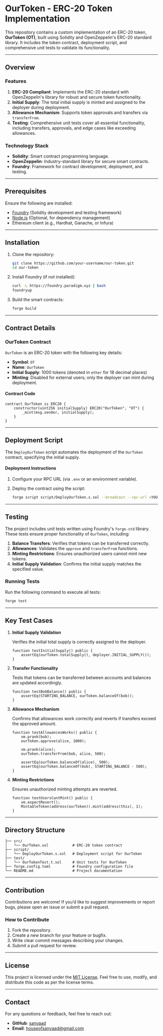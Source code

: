 # OurToken - ERC-20 Token Implementation

This repository contains a custom implementation of an ERC-20 token, **OurToken (OT)**, built using Solidity and OpenZeppelin's ERC-20 standard library. It includes the token contract, deployment script, and comprehensive unit tests to validate its functionality.

---

## Overview

### Features

1. **ERC-20 Compliant**: Implements the ERC-20 standard with OpenZeppelin's library for robust and secure token functionality.
2. **Initial Supply**: The total initial supply is minted and assigned to the deployer during deployment.
3. **Allowance Mechanism**: Supports token approvals and transfers via `transferFrom`.
4. **Testing**: Comprehensive unit tests cover all essential functionality, including transfers, approvals, and edge cases like exceeding allowances.

### Technology Stack

- **Solidity**: Smart contract programming language.
- **OpenZeppelin**: Industry-standard library for secure smart contracts.
- **Foundry**: Framework for contract development, deployment, and testing.

---

## Prerequisites

Ensure the following are installed:

- [Foundry](https://book.getfoundry.sh/) (Solidity development and testing framework)
- [Node.js](https://nodejs.org/) (Optional, for dependency management)
- Ethereum client (e.g., Hardhat, Ganache, or Infura)

---

## Installation

1. Clone the repository:

   ```bash
   git clone https://github.com/your-username/our-token.git
   cd our-token
   ```

2. Install Foundry (if not installed):

   ```bash
   curl -L https://foundry.paradigm.xyz | bash
   foundryup
   ```

3. Build the smart contracts:

   ```bash
   forge build
   ```

---

## Contract Details

### OurToken Contract

`OurToken` is an ERC-20 token with the following key details:

- **Symbol**: `OT`
- **Name**: `OurToken`
- **Initial Supply**: 1000 tokens (denoted in `ether` for 18 decimal places)
- **Minting**: Disabled for external users; only the deployer can mint during deployment.

#### Contract Code

```solidity
contract OurToken is ERC20 {
    constructor(uint256 initialSupply) ERC20("OurToken", "OT") {
        _mint(msg.sender, initialSupply);
    }
}
```

---

## Deployment Script

The `DeployOurToken` script automates the deployment of the `OurToken` contract, specifying the initial supply.

#### Deployment Instructions

1. Configure your RPC URL (via `.env` or an environment variable).
2. Deploy the contract using the script:

   ```bash
   forge script script/DeployOurToken.s.sol --broadcast --rpc-url <YOUR_RPC_URL>
   ```

---

## Testing

The project includes unit tests written using Foundry's `forge-std` library. These tests ensure proper functionality of `OurToken`, including:

1. **Balance Transfers**: Verifies that tokens can be transferred correctly.
2. **Allowances**: Validates the `approve` and `transferFrom` functions.
3. **Minting Restrictions**: Ensures unauthorized users cannot mint new tokens.
4. **Initial Supply Validation**: Confirms the initial supply matches the specified value.

### Running Tests

Run the following command to execute all tests:

```bash
forge test
```

---

## Key Test Cases

1. **Initial Supply Validation**

   Verifies the initial total supply is correctly assigned to the deployer.

   ```solidity
   function testInitialSupply() public {
       assertEq(ourToken.totalSupply(), deployer.INITIAL_SUPPLY());
   }
   ```

2. **Transfer Functionality**

   Tests that tokens can be transferred between accounts and balances are updated accordingly.

   ```solidity
   function testBobBalance() public {
       assertEq(STARTING_BALANCE, ourToken.balanceOf(bob));
   }
   ```

3. **Allowance Mechanism**

   Confirms that allowances work correctly and reverts if transfers exceed the approved amount.

   ```solidity
   function testAllowancesWorks() public {
       vm.prank(bob);
       ourToken.approve(alice, 1000);

       vm.prank(alice);
       ourToken.transferFrom(bob, alice, 500);

       assertEq(ourToken.balanceOf(alice), 500);
       assertEq(ourToken.balanceOf(bob), STARTING_BALANCE - 500);
   }
   ```

4. **Minting Restrictions**

   Ensures unauthorized minting attempts are reverted.

   ```solidity
   function testUsersCantMint() public {
       vm.expectRevert();
       MintableToken(address(ourToken)).mint(address(this), 1);
   }
   ```

---

## Directory Structure

```
├── src/
│   └── OurToken.sol           # ERC-20 token contract
├── script/
│   └── DeployOurToken.s.sol   # Deployment script for OurToken
├── test/
│   └── OurTokenTest.t.sol     # Unit tests for OurToken
├── forge.config.toml          # Foundry configuration file
└── README.md                  # Project documentation
```

---

## Contribution

Contributions are welcome! If you’d like to suggest improvements or report bugs, please open an issue or submit a pull request.

### How to Contribute

1. Fork the repository.
2. Create a new branch for your feature or bugfix.
3. Write clear commit messages describing your changes.
4. Submit a pull request for review.

---

## License

This project is licensed under the [MIT License](https://opensource.org/licenses/MIT). Feel free to use, modify, and distribute this code as per the license terms.

---

## Contact

For any questions or feedback, feel free to reach out:

- **GitHub**: [sanvaad](https://github.com/sanvaad)
- **Email**: houseofsanvaad@gmail.com
